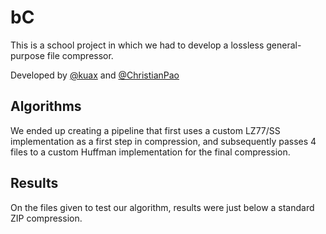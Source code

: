 # bC

This is a school project in which we had to develop a lossless general-purpose file compressor.

Developed by [@kuax](https://github.com/kuax) and [@ChristianPao](https://github.com/ChristianPao)

## Algorithms

We ended up creating a pipeline that first uses a custom LZ77/SS implementation as a first step in compression,
and subsequently passes 4 files to a custom Huffman implementation for the final compression.

## Results

On the files given to test our algorithm, results were just below a standard ZIP compression.

